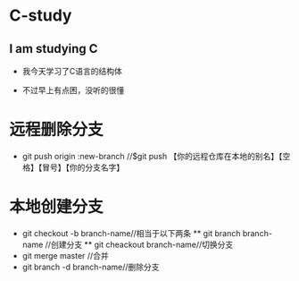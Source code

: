 ﻿# C-study
## I am studying C
* 我今天学习了C语言的结构体

* 不过早上有点困，没听的很懂
# 远程删除分支
* git push origin :new-branch //$git push 【你的远程仓库在本地的别名】【空格】【冒号】【你的分支名字】
# 本地创建分支
* git checkout -b branch-name//相当于以下两条
	** git branch branch-name //创建分支
	** git cheackout branch-name//切换分支
* git merge master //合并
* git branch -d branch-name//删除分支 



